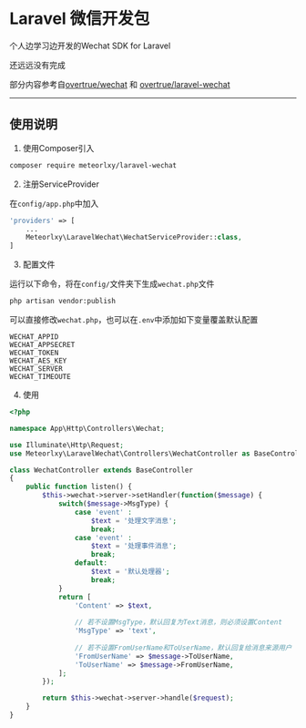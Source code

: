 # Laravel 微信开发包

个人边学习边开发的Wechat SDK for Laravel

还远远没有完成

部分内容参考自[overtrue/wechat](https://github.com/overtrue/wechat) 和 [overtrue/laravel-wechat](https://github.com/overtrue/laravel-wechat)

---

## 使用说明

1. 使用Composer引入

```bash
composer require meteorlxy/laravel-wechat
```

2. 注册ServiceProvider

在```config/app.php```中加入

```php
'providers' => [
    ...
    Meteorlxy\LaravelWechat\WechatServiceProvider::class,
]
```

3. 配置文件

运行以下命令，将在```config/```文件夹下生成```wechat.php```文件

```bash
php artisan vendor:publish
```

可以直接修改```wechat.php```，也可以在```.env```中添加如下变量覆盖默认配置
```
WECHAT_APPID
WECHAT_APPSECRET
WECHAT_TOKEN
WECHAT_AES_KEY
WECHAT_SERVER
WECHAT_TIMEOUTE
```

4. 使用


```php
<?php

namespace App\Http\Controllers\Wechat;

use Illuminate\Http\Request;
use Meteorlxy\LaravelWechat\Controllers\WechatController as BaseController;

class WechatController extends BaseController
{
    public function listen() {
        $this->wechat->server->setHandler(function($message) {
            switch($message->MsgType) {
                case 'event' :
                    $text = '处理文字消息';
                    break;
                case 'event' :
                    $text = '处理事件消息';
                    break;
                default:
                    $text = '默认处理器';
                    break;
            }
            return [
                'Content' => $text,
                
                // 若不设置MsgType，默认回复为Text消息，则必须设置Content
                'MsgType' => 'text',
                
                // 若不设置FromUserName和ToUserName，默认回复给消息来源用户
                'FromUserName' => $message->ToUserName,
                'ToUserName' => $message->FromUserName,
            ];
        });

        return $this->wechat->server->handle($request);
    }
}
        
```
